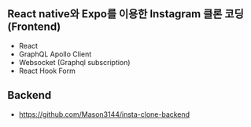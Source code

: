 ## React native와 Expo를 이용한 Instagram 클론 코딩 (Frontend)

- React
- GraphQL Apollo Client
- Websocket (Graphql subscription)
- React Hook Form

## Backend

- https://github.com/Mason3144/insta-clone-backend
